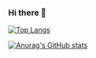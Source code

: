 ### Hi there 👋
<p align="left">
  
[![Top Langs](https://github-readme-stats.vercel.app/api/top-langs/?username=sou004002&layout=compact)](https://github.com/anuraghazra/github-readme-stats)

[![Anurag's GitHub stats](https://github-readme-stats.vercel.app/api?username=sou004002&show_icons=true)](https://github.com/anuraghazra/github-readme-stats)
</p>
